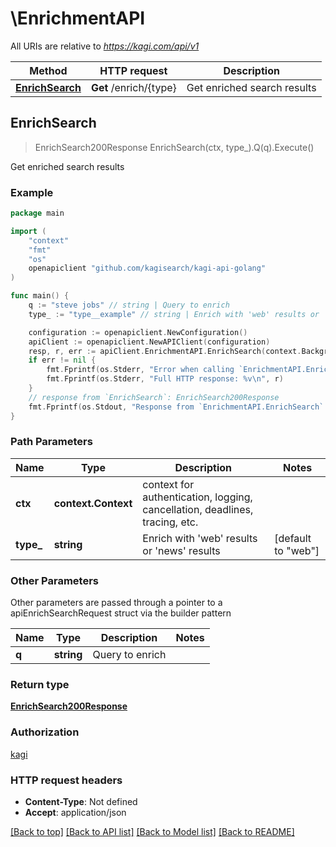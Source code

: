 # \EnrichmentAPI

All URIs are relative to *https://kagi.com/api/v1*

Method | HTTP request | Description
------------- | ------------- | -------------
[**EnrichSearch**](EnrichmentAPI.md#EnrichSearch) | **Get** /enrich/{type} | Get enriched search results



## EnrichSearch

> EnrichSearch200Response EnrichSearch(ctx, type_).Q(q).Execute()

Get enriched search results

### Example

```go
package main

import (
	"context"
	"fmt"
	"os"
	openapiclient "github.com/kagisearch/kagi-api-golang"
)

func main() {
	q := "steve jobs" // string | Query to enrich
	type_ := "type__example" // string | Enrich with 'web' results or 'news' results (default to "web")

	configuration := openapiclient.NewConfiguration()
	apiClient := openapiclient.NewAPIClient(configuration)
	resp, r, err := apiClient.EnrichmentAPI.EnrichSearch(context.Background(), type_).Q(q).Execute()
	if err != nil {
		fmt.Fprintf(os.Stderr, "Error when calling `EnrichmentAPI.EnrichSearch``: %v\n", err)
		fmt.Fprintf(os.Stderr, "Full HTTP response: %v\n", r)
	}
	// response from `EnrichSearch`: EnrichSearch200Response
	fmt.Fprintf(os.Stdout, "Response from `EnrichmentAPI.EnrichSearch`: %v\n", resp)
}
```

### Path Parameters


Name | Type | Description  | Notes
------------- | ------------- | ------------- | -------------
**ctx** | **context.Context** | context for authentication, logging, cancellation, deadlines, tracing, etc.
**type_** | **string** | Enrich with &#39;web&#39; results or &#39;news&#39; results | [default to &quot;web&quot;]

### Other Parameters

Other parameters are passed through a pointer to a apiEnrichSearchRequest struct via the builder pattern


Name | Type | Description  | Notes
------------- | ------------- | ------------- | -------------
 **q** | **string** | Query to enrich | 


### Return type

[**EnrichSearch200Response**](EnrichSearch200Response.md)

### Authorization

[kagi](../README.md#kagi)

### HTTP request headers

- **Content-Type**: Not defined
- **Accept**: application/json

[[Back to top]](#) [[Back to API list]](../README.md#documentation-for-api-endpoints)
[[Back to Model list]](../README.md#documentation-for-models)
[[Back to README]](../README.md)

